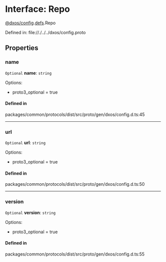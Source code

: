 # Interface: Repo

[@dxos/config](../modules/dxos_config.md).[defs](../modules/dxos_config.defs.md).Repo

Defined in:
  file://./../../dxos/config.proto

## Properties

### name

 `Optional` **name**: `string`

Options:
  - proto3_optional = true

#### Defined in

packages/common/protocols/dist/src/proto/gen/dxos/config.d.ts:45

___

### url

 `Optional` **url**: `string`

Options:
  - proto3_optional = true

#### Defined in

packages/common/protocols/dist/src/proto/gen/dxos/config.d.ts:50

___

### version

 `Optional` **version**: `string`

Options:
  - proto3_optional = true

#### Defined in

packages/common/protocols/dist/src/proto/gen/dxos/config.d.ts:55
